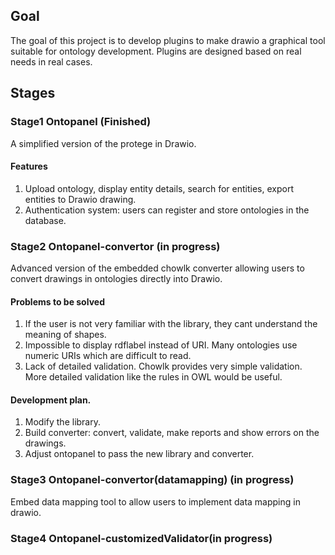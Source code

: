 ## Goal
The goal of this project is to develop plugins to make drawio a graphical tool suitable for ontology development. Plugins are designed based on real needs in real cases.

## Stages
### Stage1 Ontopanel (Finished)
A simplified version of the protege in Drawio.

#### Features
1. Upload ontology, display entity details, search for entities, export entities to Drawio drawing.
2. Authentication system: users can register and store ontologies in the database.

### Stage2 Ontopanel-convertor (in progress)
Advanced version of the embedded chowlk converter allowing users to convert drawings in ontologies directly into Drawio.

#### Problems to be solved
1. If the user is not very familiar with the library, they cant understand the meaning of shapes.
2. Impossible to display rdflabel instead of URI. Many ontologies use numeric URIs which are difficult to read.
3. Lack of detailed validation. Chowlk provides very simple validation. More detailed validation like the rules in OWL would be useful.

#### Development plan.
1. Modify the library.
2. Build converter: convert, validate, make reports and show errors on the drawings.
3. Adjust ontopanel to pass the new library and converter.

### Stage3 Ontopanel-convertor(datamapping) (in progress)
Embed data mapping tool to allow users to implement data mapping in drawio.

### Stage4 Ontopanel-customizedValidator(in progress)
